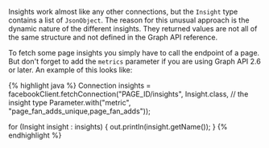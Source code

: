Insights work almost like any other connections, but the `Insight` type contains a list of `JsonObject`. The reason for this unusual approach is the dynamic nature of the different insights. They returned values are not all of the same structure and
not defined in the Graph API reference.

To fetch some page insights you simply have to call the endpoint of a page. But don't forget to add the `metrics` parameter if you are using Graph API 2.6 or later. An example of this looks like:

{% highlight java %}
Connection<Insight> insights = 
	facebookClient.fetchConnection("PAGE_ID/insights", 
	      Insight.class, // the insight type
	      Parameter.with("metric", "page_fan_adds_unique,page_fan_adds"));

for (Insight insight : insights) {
  out.println(insight.getName());
}
{% endhighlight %}